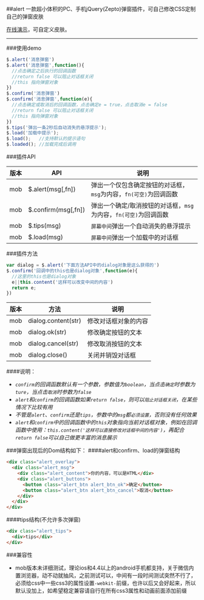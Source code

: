 ##alert
一款超小体积的PC、手机jQuery(Zepto)弹窗插件，可自己修改CSS定制自己的弹窗皮肤

[在线演示](http://alert.code.10176523.cn)，可自定义皮肤。

---

###使用demo

```javascript
$.alert('消息弹窗')
$.alert('消息弹窗',function(){
  //点击确定之后执行的回调函数
  //return false 可以阻止对话框关闭
  //this 指向弹窗对象
})
$.confirm('消息弹窗')
$.confirm('消息弹窗',function(e){
  //点击确定或取消后的回调函数，点击确定e = true，点击取消e = false
  //return false 可以阻止对话框关闭
  //this 指向弹窗对象
})
$.tips('弹出一条2秒后自动消失的悬浮提示');
$.load('加载中提示');
$.load();   //支持默认的提示语句
$.loaded(); //加载完成后调用
```

###插件API

|版本|API|说明|
|---|---|---|
|mob|$.alert(msg[,fn])|弹出一个仅包含确定按钮的对话框，`msg`为内容，`fn(可空)`为回调函数|
|mob|$.confirm(msg[,fn])|弹出一个确定/取消按钮的对话框，`msg`为内容，`fn(可空)`为回调函数|
|mob|$.tips(msg)|`屏幕中间`弹出一个自动消失的悬浮提示|
|mob|$.load(msg)|`屏幕中间`弹出一个加载中的对话框|


###插件方法
```javascript
var dialog = $.alert('下面方法API中的dialog对象是这么获得的')
$.confirm('回调中的this也是dialog对象',function(e){
  //这里的this也是dialog对象
  e||this.content('这样可以改变中间的内容')
  return e;
})
```

|版本|方法|说明|
|---|---|---|
|mob|dialog.content(str)|修改对话框对象的内容|
|mob|dialog.ok(str)|修改确定按钮的文本|
|mob|dialog.cancel(str)|修改取消按钮的文本|
|mob|dialog.close()|关闭并销毁对话框|

####说明：
- *`confirm`的回调函数默认有一个参数，参数值为`boolean`，当点击`确定`时参数为`ture`，当点击`取消`时参数为`false`*
- *`alert`和`confirm`的回调函数如果`return false`，则可以`阻止对话框关闭`，在某些情况下比较有用*
- *不管是`alert`、`confirm`还是`tips`，参数中的`msg`都`必须设置`，否则没有任何效果*
- *`alert`和`confirm`中的回调函数中的`this`对象指向当前对话框对象，例如在回调函数中使用：`this.content('这样可以直接修改对话框中间的内容')`，再配合`return false`可以自己做更丰富的消息展示*

###弹窗出现后的Dom结构如下：
####alert和confirm、load的弹窗结构
```html
<div class="alert_overlay">
  <div class="alert_msg">
    <div class="alert_content">你的内容，可以是HTML</div>
    <div class="alert_buttons">
      <button class="alert_btn alert_btn_ok">确定</button>
      <button class="alert_btn alert_btn_cancel">取消</button>
    </div>
  </div>
</div>
```
####tips结构(不允许多次弹窗)
```html
<div class="alert_tips">
  <div>tips</div>
</div>
```

###兼容性
- mob版本未详细测试，理论ios和4.4以上的android手机都支持，关于微信内置浏览器，动不动就抽风，之前测试可以，中间有一段时间测试突然不行了，必须给css中一些css3的属性设置`-webkit-`前缀，也许以后又会好起来，所以默认没加上，如希望稳定兼容请自行在所有css3属性和动画前面添加前缀
